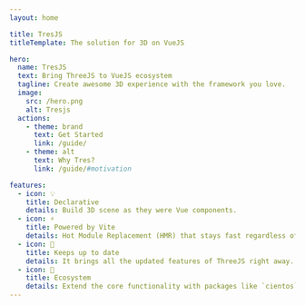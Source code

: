 ```yaml
---
layout: home

title: TresJS
titleTemplate: The solution for 3D on VueJS

hero:
  name: TresJS
  text: Bring ThreeJS to VueJS ecosystem
  tagline: Create awesome 3D experience with the framework you love.
  image:
    src: /hero.png
    alt: Tresjs
  actions:
    - theme: brand
      text: Get Started
      link: /guide/
    - theme: alt
      text: Why Tres?
      link: /guide/#motivation

features:
  - icon: 💡
    title: Declarative
    details: Build 3D scene as they were Vue components.
  - icon: ⚡️
    title: Powered by Vite
    details: Hot Module Replacement (HMR) that stays fast regardless of app size.
  - icon: 🥰
    title: Keeps up to date
    details: It brings all the updated features of ThreeJS right away.
  - icon: 🌳
    title: Ecosystem
    details: Extend the core functionality with packages like `cientos` and `postprocessing`. Or add your own.
---
```

